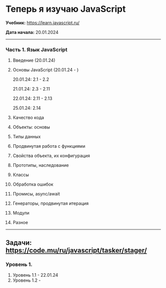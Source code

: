 # Теперь я изучаю JavaScript

**Учебник:** https://learn.javascript.ru/

**Дата начала:** 20.01.2024

-------------
### Часть 1. Язык JavaScript

1. Введение (20.01.24)
2. Основы JavaScript (20.01.24 - )

   20.01.24: 2.1 - 2.2

   21.01.24: 2.3 - 2.11

   22.01.24: 2.11 - 2.13

   25.01.24: 2.14

4. Качество кода
5. Объекты: основы
6. Типы данных
7. Продвинутая работа с функциями
8. Свойства объекта, их конфигурация
9. Прототипы, наследование
10. Классы
11. Обработка ошибок
12. Промисы, async/await
13. Генераторы, продвинутая итерация
14. Модули
15. Разное

-------------

**Задачи**: https://code.mu/ru/javascript/tasker/stager/
-------------
### Уровень 1.

1. Уровень 1.1 - 22.01.24
2. Уровень 1.2 - 

